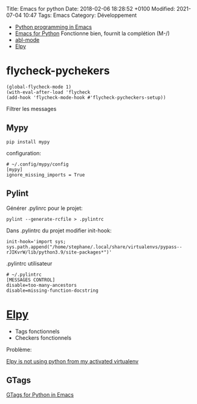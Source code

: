 Title:  Emacs for python
Date:   2018-02-06 18:28:52 +0100
Modified: 2021-07-04 10:47
Tags: Emacs
Category: Développement


* [Python programming in Emacs](https://www.emacswiki.org/emacs/PythonProgrammingInEmacs)
* [Emacs for Python](https://github.com/gabrielelanaro/emacs-for-python) Fonctionne bien, fournit la complétion (M-/)
* [abl-mode](https://github.com/afroisalreadyinu/abl-mode)
* [Elpy](https://github.com/jorgenschaefer/elpy)


# flycheck-pychekers

    (global-flycheck-mode 1)
    (with-eval-after-load 'flycheck
    (add-hook 'flycheck-mode-hook #'flycheck-pycheckers-setup))

Filtrer les messages

## Mypy

    pip install mypy

configuration: 

    # ~/.config/mypy/config
    [mypy]
    ignore_missing_imports = True

## Pylint

Générer .pylinrc pour le projet:

    pylint --generate-rcfile > .pylintrc

Dans .pylintrc du projet modifier init-hook:

    init-hook='import sys; sys.path.append("/home/stephane/.local/share/virtualenvs/pypass--rJIKvrW/lib/python3.9/site-packages*")'

.pylintrc utilisateur

    # ~/.pylintrc
    [MESSAGES CONTROL]
    disable=too-many-ancestors
    disable=missing-function-docstring


# [Elpy](https://github.com/jorgenschaefer/elpy)

* Tags fonctionnels
* Checkers fonctionnels

Problème:

[Elpy is not using python from my activated virtualenv](https://github.com/jorgenschaefer/elpy/issues/538)

## GTags

[GTags for Python in Emacs](https://blade6570.github.io/soumyatripathy/blog_gnuglobal/gnu_global.html)
